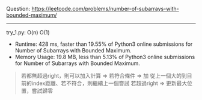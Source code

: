 Question: https://leetcode.com/problems/number-of-subarrays-with-bounded-maximum/

---

try_1.py: O(n) O(1)

* Runtime: 428 ms, faster than 19.55% of Python3 online submissions for Number of Subarrays with Bounded Maximum.
* Memory Usage: 19.8 MB, less than 5.13% of Python3 online submissions for Number of Subarrays with Bounded Maximum.

> 若都無超過right，則可以加入計算 => 若符合條件 => 加 從上一個大的到目前的index距離、若不符合，則繼續上一個嘗試
> 若超過right => 更新最大位置，嘗試歸零